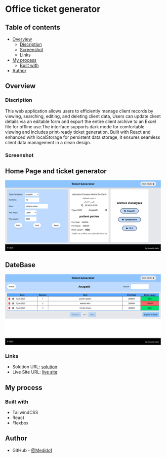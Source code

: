 # Office ticket generator
## Table of contents

- [Overview](#overview)
  - [Discription](#the-challenge)
  - [Screenshot](#screenshot)
  - [Links](#links)
- [My process](#my-process)
  - [Built with](#built-with)
- [Author](#author)

## Overview

### Discription

This web application allows users to efficiently manage client records by viewing, searching, editing, and deleting client data, Users can update client details via an editable form and export the entire client archive to an Excel file for offline use.The interface supports dark mode for comfortable viewing and includes print-ready ticket generation. Built with React and enhanced with localStorage for persistent data storage, it ensures seamless client data management in a clean design.

### Screenshot

  ## Home Page and ticket generator
  ![](./src/screenshots/HomePage.png)

  ## DateBase
  ![](./src/screenshots/dataBase.png)

### Links

- Solution URL: [solution](https://github.com/Medido1/office_ticket_generator)
- Live Site URL: [live site](https://officeticketgenerator.netlify.app/)

## My process

### Built with

- TailwindCSS
- React
- Flexbox

## Author

- GitHub - [@Medido1](https://github.com/Medido1)


